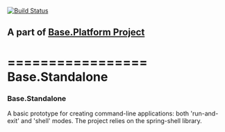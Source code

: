 [![Build Status](https://travis-ci.org/anr-ru/base.standalone.svg?branch=master)](https://travis-ci.org/anr-ru/base.standalone)

## A part of [Base.Platform Project](https://github.com/anr-ru/base.platform.parent)

=================
Base.Standalone
=================

### Base.Standalone

A basic prototype for creating command-line applications: both 'run-and-exit' and 'shell' modes.
The project relies on the spring-shell library.
